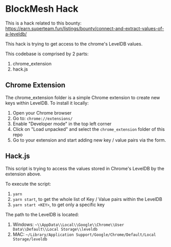 # BlockMesh Hack

This is a hack related to this bounty: https://earn.superteam.fun/listings/bounty/connect-and-extract-values-of-a-leveldb/

This hack is trying to get access to the chrome's LevelDB values.

This codebase is comprised by 2 parts:
1. chrome_extension
2. hack.js

## Chrome Extension

The chrome_extension folder is a simple Chrome extension to create new keys within LevelDB.
To install it locally:
1. Open your Chrome browser
2. Go to: `chrome://extensions/`
3. Enable "Developer mode" in the top left corner
4. Click on "Load unpacked" and select the `chrome_extension` folder of this repo
5. Go to your extension and start adding new key / value pairs via the form.

## Hack.js

This script is trying to access the values stored in Chrome's LevelDB by the extension above.

To execute the script:
1. `yarn`
2. `yarn start`, to get the whole list of Key / Value pairs within the LevelDB
3. `yarn start <KEY>`, to get only a specific key

The path to the LevelDB is located:
1. Windows: `~\\AppData\\Local\\Google\\Chrome\\User Data\\Default\\Local Storage\\leveldb`
2. MAC: `~/Library/Application Support/Google/Chrome/Default/Local Storage/leveldb`


